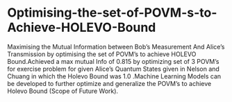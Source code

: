 # Optimising-the-set-of-POVM-s-to-Achieve-HOLEVO-Bound
Maximising the Mutual Information between Bob’s Measurement And Alice’s Transmission by
optimising the set of POVM’s to achieve HOLEVO Bound.Achieved a max mutual Info of 0.815
by optimizing set of 3 POVM’s for exercise problem for given Alice’s Quantum States given in
Nelson and Chuang in which the Holevo Bound was 1.0 .Machine Learning Models can be
developed to further optimize and generalize the POVM’s to achieve Holevo Bound (Scope of
Future Work).
